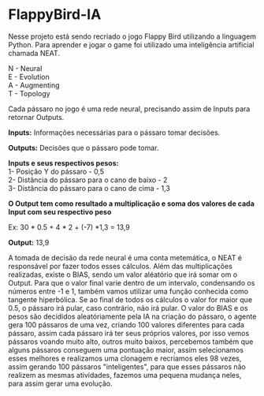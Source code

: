 # FlappyBird-IA
 
Nesse projeto está sendo recriado o jogo Flappy Bird utilizando a linguagem Python. Para aprender e jogar o game foi utilizado uma inteligência artificial chamada NEAT. 

N - Neural 	<br>
E - Evolution 	<br>
A - Augmenting 	<br>
T - Topology 	<br>

Cada pássaro no jogo é uma rede neural, precisando assim de Inputs para retornar Outputs.

**Inputs:** Informações necessárias para o pássaro tomar decisões.

__Outputs:__ Decisões que o pássaro pode tomar.

**Inputs e seus respectivos pesos:**				<br>
 	1- Posição Y do pássaro	- 0,5				<br>
	2- Distância do pássaro para o cano de baixo - 2	<br>
	3- Distância do pássaro para o cano de cima - 1,3	<br>
	
**O Output tem como resultado a multiplicação e soma dos valores de cada Input com seu respectivo peso**

Ex: 30 * 0.5 + 4 * 2 + (-7) *1,3 = 13,9

**Output:** 13,9

A tomada de decisão da rede neural é uma conta metemática, o NEAT é responsável por fazer todos esses cálculos. Além das multiplicações realizadas, existe o BIAS, sendo um valor aléatório que irá somar om o Output. Para que o valor final varie dentro de um intervalo, condensando os números entre -1 e 1, também vamos utilizar uma função conhecida como tangente hiperbólica. Se ao final de todos os cálculos o valor for maior que 0.5, o pássaro irá pular, caso contrário, não irá pular. O valor do BIAS e os pesos são decididos aleatóriamente pela IA na criação do pássaro, o agente gera 100 pássaros de uma vez, criando 100 valores diferentes para cada pássaro, assim cada pássaro irá ter seus próprios valores, por isso vemos pássaros voando muito alto, outros muito baixos, percebemos também que alguns pássaros conseguem uma pontuação maior, assim selecionamos esses melhores e realizamos uma clonagem e recriamos eles 98 vezes, assim gerando 100 pássaros "inteligentes", para que esses pássaros não realizem as mesmas atividades, fazemos uma pequena mudança neles, para assim gerar uma evolução.
